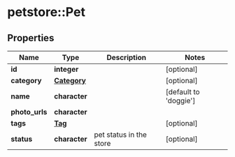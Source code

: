 # petstore::Pet

## Properties
Name | Type | Description | Notes
------------ | ------------- | ------------- | -------------
**id** | **integer** |  | [optional] 
**category** | [**Category**](Category.md) |  | [optional] 
**name** | **character** |  | [default to &#39;doggie&#39;]
**photo_urls** | **character** |  | 
**tags** | [**Tag**](Tag.md) |  | [optional] 
**status** | **character** | pet status in the store | [optional] 



